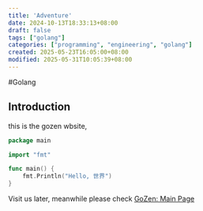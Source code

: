 ```yaml
---
title: 'Adventure'
date: 2024-10-13T18:33:13+08:00
draft: false
tags: ["golang"]
categories: ["programming", "engineering", "golang"]
created: 2025-05-23T16:05:00+08:00
modified: 2025-05-31T10:05:39+08:00
---
```


#Golang 
## Introduction

this is the gozen wbsite,
```go
package main

import "fmt"

func main() {
	fmt.Println("Hello, 世界")
}

```

Visit us later,
meanwhile please check [GoZen: Main Page](index.md)
